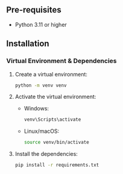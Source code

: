 ## Pre-requisites

- Python 3.11 or higher


## Installation

### Virtual Environment & Dependencies

1. Create a virtual environment:
    ```bash
    python -m venv venv
    ```

2. Activate the virtual environment:
    - Windows:
        ```bash
        venv\Scripts\activate
        ```
    - Linux/macOS:
        ```bash
        source venv/bin/activate
        ```

3. Install the dependencies:
    ```bash
    pip install -r requirements.txt
    ```
